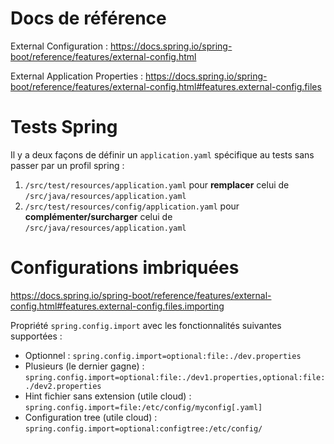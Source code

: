 # Docs de référence

External Configuration : https://docs.spring.io/spring-boot/reference/features/external-config.html

External Application Properties : https://docs.spring.io/spring-boot/reference/features/external-config.html#features.external-config.files

# Tests Spring

Il y a deux façons de définir un `application.yaml` spécifique au tests sans passer par un profil spring : 
1. `/src/test/resources/application.yaml` pour **remplacer** celui de `/src/java/resources/application.yaml`
2. `/src/test/resources/config/application.yaml` pour **complémenter/surcharger** celui de `/src/java/resources/application.yaml`

# Configurations imbriquées

https://docs.spring.io/spring-boot/reference/features/external-config.html#features.external-config.files.importing

Propriété `spring.config.import` avec les fonctionnalités suivantes supportées :
- Optionnel : `spring.config.import=optional:file:./dev.properties`
- Plusieurs (le dernier gagne) : `spring.config.import=optional:file:./dev1.properties,optional:file:./dev2.properties`
- Hint fichier sans extension (utile cloud) : `spring.config.import=file:/etc/config/myconfig[.yaml]`
- Configuration tree (utile cloud) : `spring.config.import=optional:configtree:/etc/config/`
